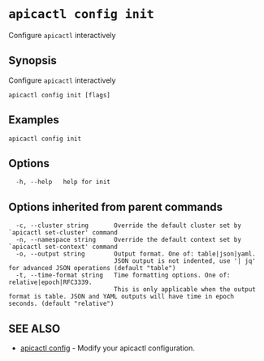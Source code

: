 # `apicactl config init`

Configure `apicactl` interactively

## Synopsis

Configure `apicactl` interactively

```
apicactl config init [flags]
```

## Examples

```
apicactl config init
```

## Options

```
  -h, --help   help for init
```

## Options inherited from parent commands

```
  -c, --cluster string       Override the default cluster set by `apicactl set-cluster' command
  -n, --namespace string     Override the default context set by `apicactl set-context' command
  -o, --output string        Output format. One of: table|json|yaml. 
                             JSON output is not indented, use '| jq' for advanced JSON operations (default "table")
  -t, --time-format string   Time formatting options. One of: relative|epoch|RFC3339. 
                             This is only applicable when the output format is table. JSON and YAML outputs will have time in epoch seconds. (default "relative")
```

## SEE ALSO

* [apicactl config](/config/apicactl_config)	 - Modify your apicactl configuration.

